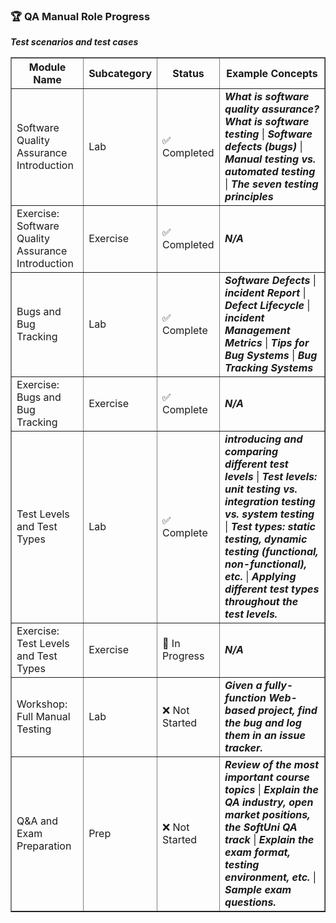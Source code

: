 <h3>🏆 QA Manual Role Progress</h3>
<table border="1">
  <thead>
    <tr>
      <th>Module Name</th>
      <th>Subcategory</th>
      <th>Status</th>
      <th>Example Concepts</th>
    </tr>
  </thead>
  <tbody>
    <tr>
      <td>Software Quality Assurance Introduction</td>
      <td>Lab</td>
      <td>✅ Completed</td>
      <td><b><i>What is software quality assurance? What is software testing</i></b> | <b><i>Software defects (bugs)</i></b> | <b><i>Manual testing vs. automated testing</i></b> | <b><i>The seven testing principles</i></b></td>
    <b><i>Test scenarios and test cases</i></b></tr>
    <tr>
      <td>Exercise: Software Quality Assurance Introduction</td>
      <td>Exercise</td>
      <td>✅ Completed</td>
      <td><b><i>N/A</i></b></td>
    </tr>
    <tr>
      <td>Bugs and Bug Tracking</td>
      <td>Lab</td>
      <td>✅ Complete</td>
      <td><b><i>Software Defects</i></b> | <b><i>incident Report</i></b> | <b><i>Defect Lifecycle</i></b> | <b><i>  incident Management Metrics</i></b> | <b><i>Tips for Bug Systems</i></b> | <b><i>Bug Tracking Systems</i></b></td>
    </tr>
    <tr>
      <td>Exercise: Bugs and Bug Tracking</td>
      <td>Exercise</td>
      <td>✅ Complete</td>
      <td><b><i>N/A</i></b></td>
    </tr>
    <tr>
      <td>Test Levels and Test Types</td></td>
      <td>Lab</td>
      <td>✅ Complete</td>
      <td><b><i>introducing and comparing different test levels</b></i> | <b><i>Test levels: unit testing vs. integration testing vs. system testing</b></i> | <b><i>Test types: static testing, dynamic testing (functional, non-functional), etc.</b></i> | <b><i>Applying different test types throughout the test levels.</i></b></td>
    </tr>
    <tr>
      <td>Exercise: Test Levels and Test Types</td>
      <td>Exercise</td>
      <td>🚧 In Progress</td>
      <td><b><i>N/A</i></b></td>
    </tr>
    <tr>
      <td>Workshop: Full Manual Testing</td>
      <td>Lab</td>
      <td>❌ Not Started</td>
      <td><b><i>Given a fully-function Web-based project, find the bug and log them in an issue tracker.</i></b></td>
    </tr>
    <tr>
      <td>Q&A and Exam Preparation</td>
      <td>Prep</td>
      <td>❌ Not Started</td>
      <td><b><i>Review of the most important course topics</i></b> | <b><i>Explain the QA industry, open market positions, the SoftUni QA track</i></b> | <b><i>Explain the exam format, testing environment, etc.</i></b> | <b><i>Sample exam questions.</i></b></td>
    </tr>
  </tbody>
</table>
